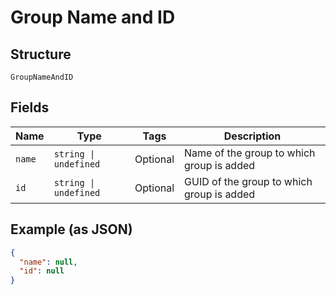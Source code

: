 
# Group Name and ID

## Structure

`GroupNameAndID`

## Fields

| Name | Type | Tags | Description |
|  --- | --- | --- | --- |
| `name` | `string \| undefined` | Optional | Name of the group to which group  is added |
| `id` | `string \| undefined` | Optional | GUID of the group to which group  is added |

## Example (as JSON)

```json
{
  "name": null,
  "id": null
}
```

